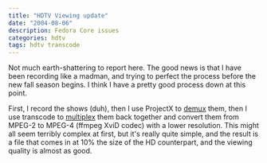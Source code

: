 ```yaml
---
title: "HDTV Viewing update"
date: "2004-08-06"
description: Fedora Core issues
categories: hdtv
tags: hdtv transcode
---
```


Not much earth-shattering to report here. The good news is that I have been recording like a madman, and trying to perfect the process before the new fall season begins. I think I have a pretty good process down at this point.  

First, I record the shows (duh), then I use ProjectX to [demux](http://www.afterdawn.com/glossary/terms/demux.cfm) them, then I use transcode to [multiplex](http://www.afterdawn.com/glossary/terms/multiplexing.cfm) them back together and convert them from MPEG-2 to MPEG-4 (ffmpeg XviD codec) with a lower resolution. This might all seem terribly complex at first, but it's really quite simple, and the result is a file that comes in at 10% the size of the HD counterpart, and the viewing quality is almost as good.
